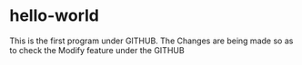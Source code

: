 # hello-world
This is the first program under GITHUB.
The Changes are being made so as to check the Modify feature under the GITHUB
